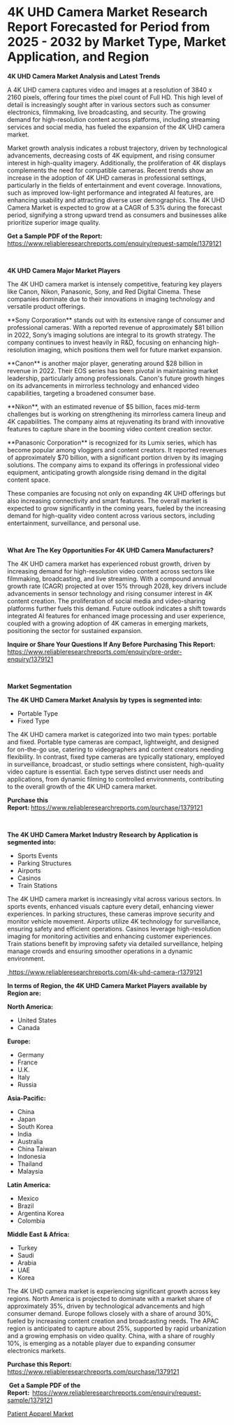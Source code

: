 <p><h1>4K UHD Camera Market Research Report Forecasted for Period from 2025 -  2032 by Market Type, Market Application, and Region</h1></p><p><strong>4K UHD Camera Market Analysis and Latest Trends</strong></p>
<p><p>A 4K UHD camera captures video and images at a resolution of 3840 x 2160 pixels, offering four times the pixel count of Full HD. This high level of detail is increasingly sought after in various sectors such as consumer electronics, filmmaking, live broadcasting, and security. The growing demand for high-resolution content across platforms, including streaming services and social media, has fueled the expansion of the 4K UHD camera market.</p><p>Market growth analysis indicates a robust trajectory, driven by technological advancements, decreasing costs of 4K equipment, and rising consumer interest in high-quality imagery. Additionally, the proliferation of 4K displays complements the need for compatible cameras. Recent trends show an increase in the adoption of 4K UHD cameras in professional settings, particularly in the fields of entertainment and event coverage. Innovations, such as improved low-light performance and integrated AI features, are enhancing usability and attracting diverse user demographics. The 4K UHD Camera Market is expected to grow at a CAGR of 5.3% during the forecast period, signifying a strong upward trend as consumers and businesses alike prioritize superior image quality.</p></p>
<p><strong>Get a Sample PDF of the Report:&nbsp;</strong> <a href="https://www.reliableresearchreports.com/enquiry/request-sample/1379121?utm_campaign=3362&utm_medium=2&utm_source=Github&utm_content=ia&utm_term=04042025&utm_id=4k-uhd-camera">https://www.reliableresearchreports.com/enquiry/request-sample/1379121</a></p>
<p>&nbsp;</p>
<p><strong>4K UHD Camera Major Market Players</strong></p>
<p><p>The 4K UHD camera market is intensely competitive, featuring key players like Canon, Nikon, Panasonic, Sony, and Red Digital Cinema. These companies dominate due to their innovations in imaging technology and versatile product offerings.</p><p>**Sony Corporation** stands out with its extensive range of consumer and professional cameras. With a reported revenue of approximately $81 billion in 2022, Sony’s imaging solutions are integral to its growth strategy. The company continues to invest heavily in R&D, focusing on enhancing high-resolution imaging, which positions them well for future market expansion.</p><p>**Canon** is another major player, generating around $28 billion in revenue in 2022. Their EOS series has been pivotal in maintaining market leadership, particularly among professionals. Canon's future growth hinges on its advancements in mirrorless technology and enhanced video capabilities, targeting a broadened consumer base.</p><p>**Nikon**, with an estimated revenue of $5 billion, faces mid-term challenges but is working on strengthening its mirrorless camera lineup and 4K capabilities. The company aims at rejuvenating its brand with innovative features to capture share in the booming video content creation sector.</p><p>**Panasonic Corporation** is recognized for its Lumix series, which has become popular among vloggers and content creators. It reported revenues of approximately $70 billion, with a significant portion driven by its imaging solutions. The company aims to expand its offerings in professional video equipment, anticipating growth alongside rising demand in the digital content space.</p><p>These companies are focusing not only on expanding 4K UHD offerings but also increasing connectivity and smart features. The overall market is expected to grow significantly in the coming years, fueled by the increasing demand for high-quality video content across various sectors, including entertainment, surveillance, and personal use.</p></p>
<p>&nbsp;</p>
<p><strong>What Are The Key Opportunities For 4K UHD Camera Manufacturers?</strong></p>
<p><p>The 4K UHD camera market has experienced robust growth, driven by increasing demand for high-resolution video content across sectors like filmmaking, broadcasting, and live streaming. With a compound annual growth rate (CAGR) projected at over 15% through 2028, key drivers include advancements in sensor technology and rising consumer interest in 4K content creation. The proliferation of social media and video-sharing platforms further fuels this demand. Future outlook indicates a shift towards integrated AI features for enhanced image processing and user experience, coupled with a growing adoption of 4K cameras in emerging markets, positioning the sector for sustained expansion.</p></p>
<p><strong>Inquire or Share Your Questions If Any Before Purchasing This Report:</strong> <a href="https://www.reliableresearchreports.com/enquiry/pre-order-enquiry/1379121?utm_campaign=3362&utm_medium=2&utm_source=Github&utm_content=ia&utm_term=04042025&utm_id=4k-uhd-camera">https://www.reliableresearchreports.com/enquiry/pre-order-enquiry/1379121</a></p>
<p>&nbsp;</p>
<p><strong>Market Segmentation</strong></p>
<p><strong>The 4K UHD Camera Market Analysis by types is segmented into:</strong></p>
<p><ul><li>Portable Type</li><li>Fixed Type</li></ul></p>
<p><p>The 4K UHD camera market is categorized into two main types: portable and fixed. Portable type cameras are compact, lightweight, and designed for on-the-go use, catering to videographers and content creators needing flexibility. In contrast, fixed type cameras are typically stationary, employed in surveillance, broadcast, or studio settings where consistent, high-quality video capture is essential. Each type serves distinct user needs and applications, from dynamic filming to controlled environments, contributing to the overall growth of the 4K UHD camera market.</p></p>
<p><strong>Purchase this Report:&nbsp;</strong><a href="https://www.reliableresearchreports.com/purchase/1379121?utm_campaign=3362&utm_medium=2&utm_source=Github&utm_content=ia&utm_term=04042025&utm_id=4k-uhd-camera">https://www.reliableresearchreports.com/purchase/1379121</a></p>
<p>&nbsp;</p>
<p><strong>The 4K UHD Camera Market Industry Research by Application is segmented into:</strong></p>
<p><ul><li>Sports Events</li><li>Parking Structures</li><li>Airports</li><li>Casinos</li><li>Train Stations</li></ul></p>
<p><p>The 4K UHD camera market is increasingly vital across various sectors. In sports events, enhanced visuals capture every detail, enhancing viewer experiences. In parking structures, these cameras improve security and monitor vehicle movement. Airports utilize 4K technology for surveillance, ensuring safety and efficient operations. Casinos leverage high-resolution imaging for monitoring activities and enhancing customer experiences. Train stations benefit by improving safety via detailed surveillance, helping manage crowds and ensuring smoother operations in a dynamic environment.</p></p>
<p><a href="https://www.reliableresearchreports.com/4k-uhd-camera-r1379121?utm_campaign=3362&utm_medium=2&utm_source=Github&utm_content=ia&utm_term=04042025&utm_id=4k-uhd-camera">&nbsp;https://www.reliableresearchreports.com/4k-uhd-camera-r1379121</a></p>
<p><strong>In terms of Region, the 4K UHD Camera Market Players available by Region are:</strong></p>
<p>
    <p> <strong> North America: </strong>
        <ul>
            <li>United States</li>
            <li>Canada</li>
        </ul>
        </p> 
    <p> <strong> Europe: </strong>
        <ul>
            <li>Germany</li>
            <li>France</li>
            <li>U.K.</li>
            <li>Italy</li>
            <li>Russia</li>
        </ul>
        </p> 
    <p> <strong> Asia-Pacific: </strong>
        <ul>
            <li>China</li>
            <li>Japan</li>
            <li>South Korea</li>
            <li>India</li>
            <li>Australia</li>
            <li>China Taiwan</li>
            <li>Indonesia</li>
            <li>Thailand</li>
            <li>Malaysia</li>
        </ul>
        </p> 
    <p> <strong> Latin America: </strong>
        <ul>
            <li>Mexico</li>
            <li>Brazil</li>
            <li>Argentina Korea</li>
            <li>Colombia</li>
        </ul>
        </p> 
    <p> <strong> Middle East & Africa: </strong>
        <ul>
            <li>Turkey</li>
            <li>Saudi</li>
            <li>Arabia</li>
            <li>UAE</li>
            <li>Korea</li>
        </ul>
    </p>
    </p>
<p><p>The 4K UHD camera market is experiencing significant growth across key regions. North America is projected to dominate with a market share of approximately 35%, driven by technological advancements and high consumer demand. Europe follows closely with a share of around 30%, fueled by increasing content creation and broadcasting needs. The APAC region is anticipated to capture about 25%, supported by rapid urbanization and a growing emphasis on video quality. China, with a share of roughly 10%, is emerging as a notable player due to expanding consumer electronics markets.</p></p>
<p><strong>Purchase this Report: </strong><a href="https://www.reliableresearchreports.com/purchase/1379121?utm_campaign=3362&utm_medium=2&utm_source=Github&utm_content=ia&utm_term=04042025&utm_id=4k-uhd-camera">https://www.reliableresearchreports.com/purchase/1379121</a></p>
<p>&nbsp;<strong>Get a Sample PDF of the Report:&nbsp;&nbsp;</strong><a href="https://www.reliableresearchreports.com/enquiry/request-sample/1379121?utm_campaign=3362&utm_medium=2&utm_source=Github&utm_content=ia&utm_term=04042025&utm_id=4k-uhd-camera">https://www.reliableresearchreports.com/enquiry/request-sample/1379121</a></p>
<p><strong></strong></p>
<p><p><a href="https://github.com/daemluari/Market-Research-Report-List-1/blob/main/patient-apparel-market.md?utm_campaign=3362&utm_medium=2&utm_source=Github&utm_content=ia&utm_term=04042025&utm_id=4k-uhd-camera">Patient Apparel Market</a></p></p>